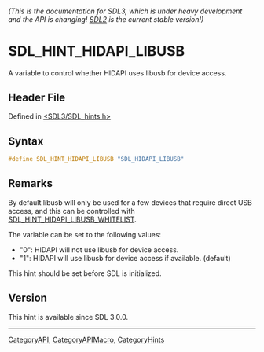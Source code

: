 ###### (This is the documentation for SDL3, which is under heavy development and the API is changing! [SDL2](https://wiki.libsdl.org/SDL2/) is the current stable version!)
# SDL_HINT_HIDAPI_LIBUSB

A variable to control whether HIDAPI uses libusb for device access.

## Header File

Defined in [<SDL3/SDL_hints.h>](https://github.com/libsdl-org/SDL/blob/main/include/SDL3/SDL_hints.h)

## Syntax

```c
#define SDL_HINT_HIDAPI_LIBUSB "SDL_HIDAPI_LIBUSB"
```

## Remarks

By default libusb will only be used for a few devices that require direct
USB access, and this can be controlled with
[SDL_HINT_HIDAPI_LIBUSB_WHITELIST](SDL_HINT_HIDAPI_LIBUSB_WHITELIST).

The variable can be set to the following values:

- "0": HIDAPI will not use libusb for device access.
- "1": HIDAPI will use libusb for device access if available. (default)

This hint should be set before SDL is initialized.

## Version

This hint is available since SDL 3.0.0.

----
[CategoryAPI](CategoryAPI), [CategoryAPIMacro](CategoryAPIMacro), [CategoryHints](CategoryHints)

